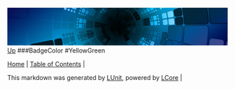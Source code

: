 ![](../Content/LCore-banner-small.png "")
[Up](BadgeColor.md)
###BadgeColor
#YellowGreen

[Home](../../README.md) | [Table of Contents](../../TableOfContents.md) | 


This markdown was generated by [LUnit](https://github.com/CodeSingularity/LUnit), powered by [LCore](https://github.com/CodeSingularity/LCore) | 

